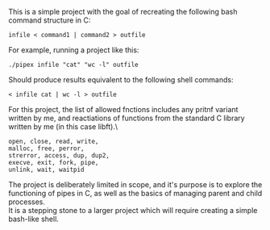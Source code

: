 	
This is a simple project with the goal of recreating the following bash command structure in C:
```
infile < command1 | command2 > outfile
```
For example, running a project like this:
```
./pipex infile "cat" "wc -l" outfile
```
Should produce results equivalent to the following shell commands:
```
< infile cat | wc -l > outfile
```
For this project, the list of allowed fnctions includes any pritnf variant written by me, and reactiations of functions from the standard C library written by me (in this case libft).\
```
open, close, read, write,
malloc, free, perror,
strerror, access, dup, dup2,
execve, exit, fork, pipe,
unlink, wait, waitpid
```
The project is deliberately limited in scope, and it's purpose is to explore the functioning of pipes in C, as well as the basics of managing parent and child processes.\
It is a stepping stone to a larger project which will require creating a simple bash-like shell.
